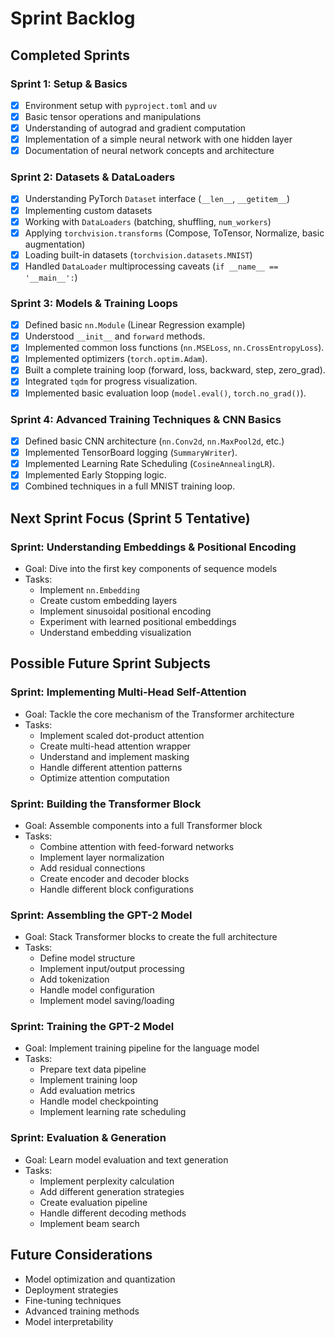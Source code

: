 # Sprint Backlog

## Completed Sprints

### Sprint 1: Setup & Basics

- [x] Environment setup with `pyproject.toml` and `uv`
- [x] Basic tensor operations and manipulations
- [x] Understanding of autograd and gradient computation
- [x] Implementation of a simple neural network with one hidden layer
- [x] Documentation of neural network concepts and architecture

### Sprint 2: Datasets & DataLoaders

- [x] Understanding PyTorch `Dataset` interface (`__len__`, `__getitem__`)
- [x] Implementing custom datasets
- [x] Working with `DataLoaders` (batching, shuffling, `num_workers`)
- [x] Applying `torchvision.transforms` (Compose, ToTensor, Normalize, basic augmentation)
- [x] Loading built-in datasets (`torchvision.datasets.MNIST`)
- [x] Handled `DataLoader` multiprocessing caveats (`if __name__ == '__main__':`)

### Sprint 3: Models & Training Loops

- [x] Defined basic `nn.Module` (Linear Regression example)
- [x] Understood `__init__` and `forward` methods.
- [x] Implemented common loss functions (`nn.MSELoss`, `nn.CrossEntropyLoss`).
- [x] Implemented optimizers (`torch.optim.Adam`).
- [x] Built a complete training loop (forward, loss, backward, step, zero_grad).
- [x] Integrated `tqdm` for progress visualization.
- [x] Implemented basic evaluation loop (`model.eval()`, `torch.no_grad()`).

### Sprint 4: Advanced Training Techniques & CNN Basics

- [x] Defined basic CNN architecture (`nn.Conv2d`, `nn.MaxPool2d`, etc.)
- [x] Implemented TensorBoard logging (`SummaryWriter`).
- [x] Implemented Learning Rate Scheduling (`CosineAnnealingLR`).
- [x] Implemented Early Stopping logic.
- [x] Combined techniques in a full MNIST training loop.

## Next Sprint Focus (Sprint 5 Tentative)

### Sprint: Understanding Embeddings & Positional Encoding

- Goal: Dive into the first key components of sequence models
- Tasks:
  - Implement `nn.Embedding`
  - Create custom embedding layers
  - Implement sinusoidal positional encoding
  - Experiment with learned positional embeddings
  - Understand embedding visualization

## Possible Future Sprint Subjects

### Sprint: Implementing Multi-Head Self-Attention

- Goal: Tackle the core mechanism of the Transformer architecture
- Tasks:
  - Implement scaled dot-product attention
  - Create multi-head attention wrapper
  - Understand and implement masking
  - Handle different attention patterns
  - Optimize attention computation

### Sprint: Building the Transformer Block

- Goal: Assemble components into a full Transformer block
- Tasks:
  - Combine attention with feed-forward networks
  - Implement layer normalization
  - Add residual connections
  - Create encoder and decoder blocks
  - Handle different block configurations

### Sprint: Assembling the GPT-2 Model

- Goal: Stack Transformer blocks to create the full architecture
- Tasks:
  - Define model structure
  - Implement input/output processing
  - Add tokenization
  - Handle model configuration
  - Implement model saving/loading

### Sprint: Training the GPT-2 Model

- Goal: Implement training pipeline for the language model
- Tasks:
  - Prepare text data pipeline
  - Implement training loop
  - Add evaluation metrics
  - Handle model checkpointing
  - Implement learning rate scheduling

### Sprint: Evaluation & Generation

- Goal: Learn model evaluation and text generation
- Tasks:
  - Implement perplexity calculation
  - Add different generation strategies
  - Create evaluation pipeline
  - Handle different decoding methods
  - Implement beam search

## Future Considerations

- Model optimization and quantization
- Deployment strategies
- Fine-tuning techniques
- Advanced training methods
- Model interpretability
